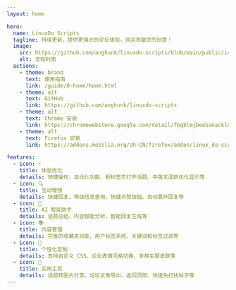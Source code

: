 ```yaml
---
layout: home

hero:
  name: LinuxDo Scripts
  tagline: 持续更新，提供更强大的论坛体验，欢迎贡献您的创意！
  image:
    src: https://github.com/anghunk/linuxdo-scripts/blob/main/public/icon/128.png?raw=true
    alt: 文档封面
  actions:
    - theme: brand
      text: 使用指南
      link: /guide/0-home/home.html
    - theme: alt
      text: GitHub
      link: https://github.com/anghunk/linuxdo-scripts
    - theme: alt
      text: Chrome 安装
      link: https://chromewebstore.google.com/detail/fbgblmjbeebanackldpbmpacppflgmlj
    - theme: alt
      text: Firefox 安装
      link: https://addons.mozilla.org/zh-CN/firefox/addon/linux_do-scripts/

features:
  - icon: ⚡
    title: 体验优化
    details: 快捷操作、自动化功能、新标签页打开话题、中英文混排优化显示等
  - icon: 🔍
    title: 互动增强
    details: 快捷回复、等级信息查询、快捷点赞按钮、自动展开回复等
  - icon: 🤖
    title: AI 智能助手
    details: 话题总结、内容智能分析、智能回复生成等
  - icon: 📚
    title: 内容管理
    details: 完善的收藏夹功能、用户标签系统、关键词和标签过滤等
  - icon: 🎨
    title: 个性化定制
    details: 支持自定义 CSS、论坛表情风格切换、多种主题皮肤等
  - icon: 🔧
    title: 实用工具
    details: 话题转图片分享、论坛文章导出、返回顶部、快速免打扰帖子等
---
```


<style>
.VPHero .text {
  font-size: 18px;
}

.VPImage {
  border-radius: 50%;
}

:root {
  --vp-home-hero-name-color: transparent;
  --vp-home-hero-name-background: -webkit-linear-gradient(120deg, #bd34fe 30%, #41d1ff);
  --vp-home-hero-image-background-image: linear-gradient(-45deg, #bd34fe 50%, #47caff 50%);
  --vp-home-hero-image-filter: blur(40px);
}

@media (min-width: 640px) {
  :root {
    --vp-home-hero-image-filter: blur(56px);
  }
}

@media (min-width: 960px) {
  :root {
    --vp-home-hero-image-filter: blur(72px);
  }
  .clip {
    font-size:45px !important;
  }
  .tagline {
    font-size:20px !important;
  }
}
</style>